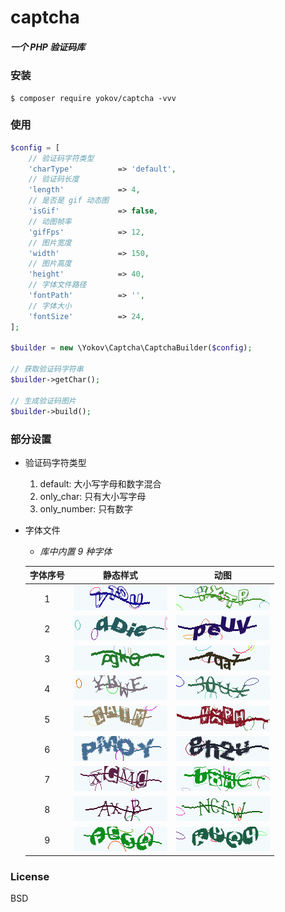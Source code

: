 # captcha

##### 一个 PHP 验证码库


### 安装

```shell
$ composer require yokov/captcha -vvv
```

### 使用

```php
$config = [
    // 验证码字符类型
    'charType'          => 'default',
    // 验证码长度
    'length'            => 4,
    // 是否是 gif 动态图
    'isGif'             => false,
    // 动图帧率
    'gifFps'            => 12,
    // 图片宽度
    'width'             => 150,
    // 图片高度
    'height'            => 40,
    // 字体文件路径
    'fontPath'          => '',
    // 字体大小
    'fontSize'          => 24,
];

$builder = new \Yokov\Captcha\CaptchaBuilder($config);

// 获取验证码字符串
$builder->getChar();

// 生成验证码图片
$builder->build();
```

### 部分设置

* 验证码字符类型
  1. default: 大小写字母和数字混合
  2. only_char: 只有大小写字母
  3. only_number: 只有数字
  
* 字体文件
  * _库中内置 9 种字体_
  
  | 字体序号 | 静态样式 | 动图 |
  | :----: | :----: | :----: |
  | 1 | ![font-1](demo/image/1.gif) | ![gif-font-1](demo/image/animation/1.gif) |
  | 2 | ![font-2](demo/image/2.gif) | ![gif-font-2](demo/image/animation/2.gif) |
  | 3 | ![font-3](demo/image/3.gif) | ![gif-font-3](demo/image/animation/3.gif) |
  | 4 | ![font-4](demo/image/4.gif) | ![gif-font-4](demo/image/animation/4.gif) |
  | 5 | ![font-5](demo/image/5.gif) | ![gif-font-5](demo/image/animation/5.gif) |
  | 6 | ![font-6](demo/image/6.gif) | ![gif-font-6](demo/image/animation/6.gif) |
  | 7 | ![font-7](demo/image/7.gif) | ![gif-font-7](demo/image/animation/7.gif) |
  | 8 | ![font-8](demo/image/8.gif) | ![gif-font-8](demo/image/animation/8.gif) |
  | 9 | ![font-9](demo/image/9.gif) | ![gif-font-9](demo/image/animation/9.gif) |


### License

BSD
